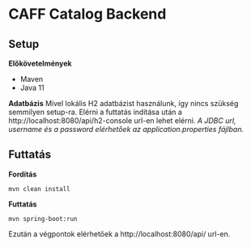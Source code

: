 # CAFF Catalog Backend

## Setup

**Előkövetelmények**
- Maven
- Java 11

**Adatbázis**
Mivel lokális H2 adatbázist használunk, így nincs szükség semmilyen setup-ra. Elérni a futtatás indítása után a http://localhost:8080/api/h2-console url-en lehet elérni.
*A JDBC url, username és a password elérhetőek az application.properties fájlban.*


## Futtatás
**Fordítás**

    mvn clean install

**Futtatás**

    mvn spring-boot:run
Ezután a végpontok elérhetőek a http://localhost:8080/api/ url-en.

